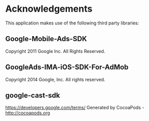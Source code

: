 # Acknowledgements
This application makes use of the following third party libraries:

## Google-Mobile-Ads-SDK

Copyright 2011 Google Inc. All Rights Reserved.

## GoogleAds-IMA-iOS-SDK-For-AdMob

Copyright 2014 Google, Inc. All rights reserved.


## google-cast-sdk

https://developers.google.com/terms/
Generated by CocoaPods - http://cocoapods.org
